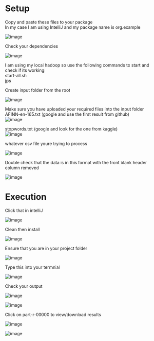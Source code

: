 # Setup

Copy and paste these files to your package  
In my case I am using IntelliJ and my package name is org.example  
  
![image](https://user-images.githubusercontent.com/73429081/228124918-37480cca-b5ea-48f5-af5d-9c3b10f7903d.png)  

Check your dependencies  
  
![image](https://user-images.githubusercontent.com/73429081/228125451-7fb17866-724b-43fc-bb46-baaeb5ffc742.png)  
  
I am using my local hadoop so use the following commands to start and check if its working  
start-all.sh  
jps  
  
Create input folder from the root  
  
![image](https://user-images.githubusercontent.com/73429081/228125984-afe55041-838e-4342-a2ce-da7347530e44.png)  
  
Make sure you have uploaded your required files into the input folder  
AFINN-en-165.txt (google and use the first result from github)    
![image](https://user-images.githubusercontent.com/73429081/228129600-5cf058a0-2ba7-4a71-ad56-7ade910ab4a1.png)  

stopwords.txt (google and look for the one from kaggle)    
![image](https://user-images.githubusercontent.com/73429081/228129505-281c70eb-36b5-4f66-a01e-df6ee06a8e5d.png)  

whatever csv file youre trying to process  
  
![image](https://user-images.githubusercontent.com/73429081/228126269-7c2afd7f-0e8e-4b32-b9d4-709cce0bb8d9.png)  
  
Double check that the data is in this format with the front blank header column removed  
  
![image](https://user-images.githubusercontent.com/73429081/228126704-75fce0fb-2a3e-4223-9059-ae92d5968c27.png)  
  
# Execution

Click that in intelliJ  
  
![image](https://user-images.githubusercontent.com/73429081/228127103-ba3f01da-e3b5-4504-823a-8a407f09ab64.png)  
  
Clean then install  
  
![image](https://user-images.githubusercontent.com/73429081/228127341-f8644d90-0d39-45ff-a2ca-139eb374c37a.png)  
  
Ensure that you are in your project folder  
  
![image](https://user-images.githubusercontent.com/73429081/228127923-8ffd2b32-c93c-4bc7-bcc1-2ef33fe368a3.png)  

Type this into your termnial  
  
![image](https://user-images.githubusercontent.com/73429081/228127720-22693f64-c80c-4c41-8893-cd5d4ebcfff7.png)
  
Check your output  
  
![image](https://user-images.githubusercontent.com/73429081/228128355-62dd24d9-18af-4ea4-8cc3-984c02b2fe0f.png)  
  
![image](https://user-images.githubusercontent.com/73429081/228128429-fc98bfb5-6d00-4a14-a2a6-8b8cf16fb6ea.png)
  
Click on part-r-00000 to view/download results  
  
![image](https://user-images.githubusercontent.com/73429081/228128695-dc66e517-d187-4d88-88e6-e96edef55f07.png)  
  
![image](https://user-images.githubusercontent.com/73429081/228128782-402639de-2ec7-4fdd-971d-88358448c9b2.png)  





  


  

 
  




